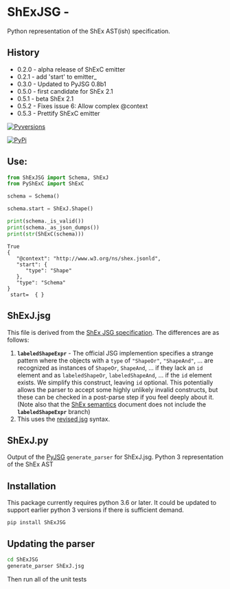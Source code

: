 # ShExJSG - 
Python representation of the ShEx AST(ish) specification. 

## History
* 0.2.0 - alpha release of ShExC emitter
* 0.2.1 - add 'start' to emitter_
* 0.3.0 - Updated to PyJSG 0.8b1
* 0.5.0 - first candidate for ShEx 2.1
* 0.5.1 - beta ShEx 2.1
* 0.5.2 - Fixes issue 6: Allow complex @context
* 0.5.3 - Prettify ShExC emitter

[![Pyversions](https://img.shields.io/pypi/pyversions/ShExJSG.svg)](https://pypi.python.org/pypi/ShExJSG)

[![PyPi](https://img.shields.io/pypi/v/ShExJSG.svg)](https://pypi.python.org/pypi/ShExJSG)


## Use:
```python
from ShExJSG import Schema, ShExJ
from PyShExC import ShExC

schema = Schema()

schema.start = ShExJ.Shape()

print(schema._is_valid())
print(schema._as_json_dumps())
print(str(ShExC(schema)))
```
```text
True
{
   "@context": "http://www.w3.org/ns/shex.jsonld",
   "start": {
      "type": "Shape"
   },
   "type": "Schema"
}
 start=  { }
```




## ShExJ.jsg
This file is derived from the [ShEx JSG specification](https://github.com/shexSpec/shexTest/blob/master/doc/ShExJ.jsg).  The differences are as follows:

1) **`labeledShapeExpr`** - The official JSG implemention specifies a strange pattern where the objects with a `type` of `"ShapeOr"`, `"ShapeAnd"`, ... are recognized as instances of `ShapeOr`, `ShapeAnd`, ... if they lack an `id` element and as `labeledShapeOr`, `labeledShapeAnd`, ... if the `id` element exists.  We simplify this construct, leaving `id` optional.  This potentially allows the parser to accept some highly unlikely invalid constructs, but these can be checked in a post-parse step if you feel deeply about it. (Note also that the [ShEx semantics](http://shex.io/shex-semantics/#node-constraints) document does not include the **`labeledShapeExpr`** branch)
2) This uses the [revised jsg](https://github.com/hsolbrig/pyjsg) syntax.


## ShExJ.py
Output of the [PyJSG](https://github.com/hsolbrig/pyjsg) `generate_parser` for ShExJ.jsg.  Python 3 representation of the ShEx AST


## Installation

This package currently requires python 3.6 or later.  It could be updated to support earlier python 3 versions if there is sufficient demand.

```text
pip install ShExJSG
```

## Updating the parser
```bash
cd ShExJSG
generate_parser ShExJ.jsg
```

Then run all of the unit tests